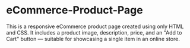 # eCommerce-Product-Page
This is a responsive eCommerce product page created using only HTML and CSS. It includes a product image, description, price, and an "Add to Cart" button — suitable for showcasing a single item in an online store.
